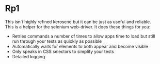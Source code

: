 # Rp1

This isn't highly refined kerosene but it can be just as useful and reliable. 
This is a helper for the selenium web-driver. It does these things for you:
- Retries commands a number of times to allow apps time to load but still run through your tests as quickly as possible
- Automatically waits for elements to both appear and become visible
- Only speaks in CSS selectors to simplify your tests
- Detailed logging

